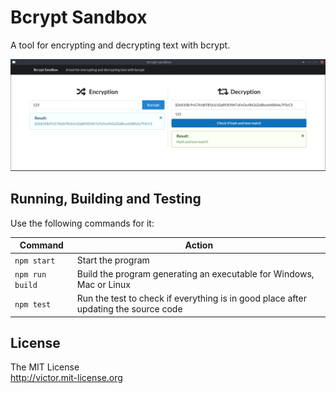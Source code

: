 # Bcrypt Sandbox

A tool for encrypting and decrypting text with bcrypt.

![Screenshot](screenshot.png)

## Running, Building and Testing

Use the following commands for it:

| Command         | Action  |
| --------------- | ------- |
| `npm start`     | Start the program |
| `npm run build` | Build the program generating an executable for Windows, Mac or Linux |
| `npm test`      | Run the test to check if everything is in good place after updating the source code |

## License

The MIT License  
<http://victor.mit-license.org>